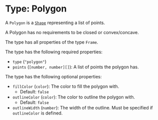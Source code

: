 # Type: Polygon
A `Polygon` is a [`Shape`](Shape.md) representing a list of points.

A Polygon has no requirements to be closed or convex/concave.

The type has all properties of the type `Frame`.

The type has the following required properties:
- `type` (`"polygon"`)
- `points` (`[number, number][]`): A list of points the polygon has.

The type has the following optional properties:
- `fillColor` (`color`): The color to fill the polygon with.
	- Default: `false`
- `outlineColor` (`color`): The color to outline the polygon with.
	- Default: `false`
- `outlineWidth` (`number`): The width of the outline. Must be specified if `outlineColor` is defined.